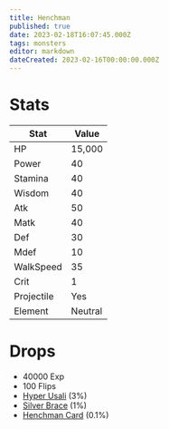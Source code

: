 ```yaml
---
title: Henchman
published: true
date: 2023-02-18T16:07:45.000Z
tags: monsters
editor: markdown
dateCreated: 2023-02-16T00:00:00.000Z
---
```


# Stats
|Stat|Value|
|-|-|
|HP|15,000|
|Power|40|
|Stamina|40|
|Wisdom|40|
|Atk|50|
|Matk|40|
|Def|30|
|Mdef|10|
|WalkSpeed|35|
|Crit|1|
|Projectile|Yes|
|Element|Neutral|

# Drops
 * 40000 Exp
 * 100 Flips
 * [Hyper Usali](/items/hyper-usali.md) (3%)
 * [Silver Brace](/items/silver-brace.md) (1%)
 * [Henchman Card](/items/henchman-card.md) (0.1%)
